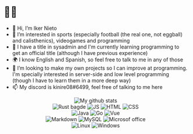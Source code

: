 # 🗿🤙
- 👋 Hi, I’m Iker Nieto
- 👀 I’m interested in sports (especially football (the real one, not eggball) and calisthenics), videogames and programming
- 🌱 I have a title in sysadmin and I'm currently learning programming to get an official title (although I have previous experience)
- 🌍 I know English and Spanish, so feel free to talk to me in any of those
- 💞️ I’m looking to make my own projects so I can improve at programming. I'm specially interested in server-side and low level programming (though I have to learn them in a more deep way)
- 📫 My discord is kinire08#6499, feel free of talking to me here

<!---
kinire98/kinire98 is a ✨ special ✨ repository because its `README.md` (this file) appears on your GitHub profile.
You can click the Preview link to take a look at your changes.
--->
<p align="center"><img alt="My github stats" src="https://github-readme-stats.vercel.app/api?username=kinire98&show_icons=true&theme=great-gatsby"><br>
 <img alt="Rust bagde" src="https://img.shields.io/badge/Rust-black?style=for-the-badge&logo=rust&logoColor=#E57324"> 
 <img alt="JS" src="https://img.shields.io/badge/JavaScript-323330?style=for-the-badge&logo=javascript&logoColor=F7DF1E">
  <img alt="HTML" src="https://img.shields.io/badge/HTML5-E34F26?style=for-the-badge&logo=html5&logoColor=white">
  <img alt="CSS" src="https://img.shields.io/badge/CSS3-1572B6?style=for-the-badge&logo=css3&logoColor=white"><br>
 <img alt="Java" src="https://img.shields.io/badge/Java-ED8B00?style=for-the-badge&logo=openjdk&logoColor=white">
<img alt="Go" src="https://img.shields.io/badge/Go-00ADD8?style=for-the-badge&logo=go&logoColor=white">
 <img alt="Vue" src="https://img.shields.io/badge/Vue.js-35495E?style=for-the-badge&logo=vue.js&logoColor=4FC08D"><br>
 <img alt="Markdown" src="https://img.shields.io/badge/Markdown-000000?style=for-the-badge&logo=markdown&logoColor=white">
 <img alt="MySQL" src="https://img.shields.io/badge/MySQL-00000F?style=for-the-badge&logo=mysql&logoColor=white">
 <img alt="Microsof office" src="https://img.shields.io/badge/Microsoft_Office-D83B01?style=for-the-badge&logo=microsoft-office&logoColor=white"><br>
 <img alt="Linux" src="https://img.shields.io/badge/Linux-FCC624?style=for-the-badge&logo=linux&logoColor=black">
 <img alt="Windows" src="https://img.shields.io/badge/Windows-0078D6?style=for-the-badge&logo=windows&logoColor=white">
 
 <!--- 
![image]({https://img.shields.io/badge/Rust-black?style=for-the-badge&logo=rust&logoColor=#E57324})  
  
![image]({https://img.shields.io/badge/JavaScript-323330?style=for-the-badge&logo=javascript&logoColor=F7DF1E})  
  
![image]({https://img.shields.io/badge/Visual_Studio_Code-0078D4?style=for-the-badge&logo=visual%20studio%20code&logoColor=white})   
-->
 

